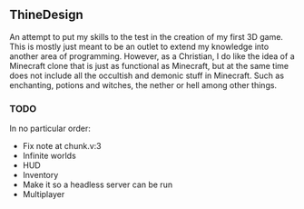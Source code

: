 ## ThineDesign
An attempt to put my skills to the test in the creation of my first 3D game. This is
mostly just meant to be an outlet to extend my knowledge into another area of programming.
However, as a Christian, I do like the idea of a Minecraft clone that is just as functional
as Minecraft, but at the same time does not include all the occultish and demonic stuff in
Minecraft. Such as enchanting, potions and witches, the nether or hell among other things.

### TODO
In no particular order:
- Fix note at chunk.v:3
- Infinite worlds
- HUD
- Inventory
- Make it so a headless server can be run
- Multiplayer